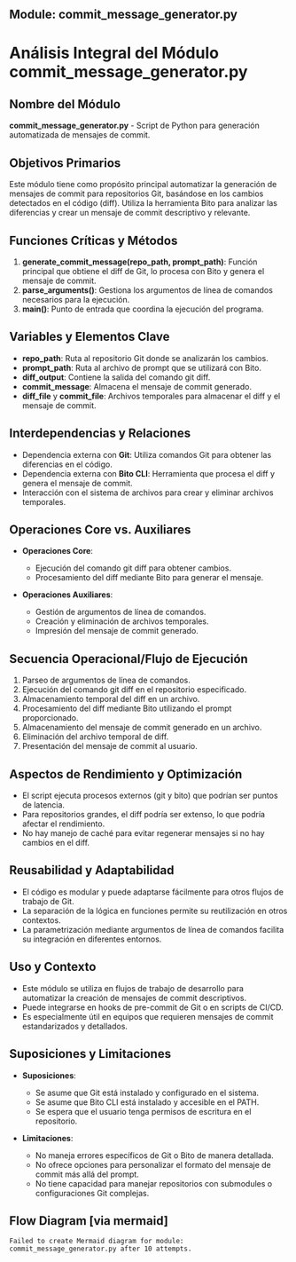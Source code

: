 ## Module: commit_message_generator.py

# Análisis Integral del Módulo commit_message_generator.py

## Nombre del Módulo
**commit_message_generator.py** - Script de Python para generación automatizada de mensajes de commit.

## Objetivos Primarios
Este módulo tiene como propósito principal automatizar la generación de mensajes de commit para repositorios Git, basándose en los cambios detectados en el código (diff). Utiliza la herramienta Bito para analizar las diferencias y crear un mensaje de commit descriptivo y relevante.

## Funciones Críticas y Métodos
1. **generate_commit_message(repo_path, prompt_path)**: Función principal que obtiene el diff de Git, lo procesa con Bito y genera el mensaje de commit.
2. **parse_arguments()**: Gestiona los argumentos de línea de comandos necesarios para la ejecución.
3. **main()**: Punto de entrada que coordina la ejecución del programa.

## Variables y Elementos Clave
- **repo_path**: Ruta al repositorio Git donde se analizarán los cambios.
- **prompt_path**: Ruta al archivo de prompt que se utilizará con Bito.
- **diff_output**: Contiene la salida del comando git diff.
- **commit_message**: Almacena el mensaje de commit generado.
- **diff_file** y **commit_file**: Archivos temporales para almacenar el diff y el mensaje de commit.

## Interdependencias y Relaciones
- Dependencia externa con **Git**: Utiliza comandos Git para obtener las diferencias en el código.
- Dependencia externa con **Bito CLI**: Herramienta que procesa el diff y genera el mensaje de commit.
- Interacción con el sistema de archivos para crear y eliminar archivos temporales.

## Operaciones Core vs. Auxiliares
- **Operaciones Core**:
  - Ejecución del comando git diff para obtener cambios.
  - Procesamiento del diff mediante Bito para generar el mensaje.
  
- **Operaciones Auxiliares**:
  - Gestión de argumentos de línea de comandos.
  - Creación y eliminación de archivos temporales.
  - Impresión del mensaje de commit generado.

## Secuencia Operacional/Flujo de Ejecución
1. Parseo de argumentos de línea de comandos.
2. Ejecución del comando git diff en el repositorio especificado.
3. Almacenamiento temporal del diff en un archivo.
4. Procesamiento del diff mediante Bito utilizando el prompt proporcionado.
5. Almacenamiento del mensaje de commit generado en un archivo.
6. Eliminación del archivo temporal de diff.
7. Presentación del mensaje de commit al usuario.

## Aspectos de Rendimiento y Optimización
- El script ejecuta procesos externos (git y bito) que podrían ser puntos de latencia.
- Para repositorios grandes, el diff podría ser extenso, lo que podría afectar el rendimiento.
- No hay manejo de caché para evitar regenerar mensajes si no hay cambios en el diff.

## Reusabilidad y Adaptabilidad
- El código es modular y puede adaptarse fácilmente para otros flujos de trabajo de Git.
- La separación de la lógica en funciones permite su reutilización en otros contextos.
- La parametrización mediante argumentos de línea de comandos facilita su integración en diferentes entornos.

## Uso y Contexto
- Este módulo se utiliza en flujos de trabajo de desarrollo para automatizar la creación de mensajes de commit descriptivos.
- Puede integrarse en hooks de pre-commit de Git o en scripts de CI/CD.
- Es especialmente útil en equipos que requieren mensajes de commit estandarizados y detallados.

## Suposiciones y Limitaciones
- **Suposiciones**:
  - Se asume que Git está instalado y configurado en el sistema.
  - Se asume que Bito CLI está instalado y accesible en el PATH.
  - Se espera que el usuario tenga permisos de escritura en el repositorio.
  
- **Limitaciones**:
  - No maneja errores específicos de Git o Bito de manera detallada.
  - No ofrece opciones para personalizar el formato del mensaje de commit más allá del prompt.
  - No tiene capacidad para manejar repositorios con submodules o configuraciones Git complejas.
## Flow Diagram [via mermaid]
```mermaid
Failed to create Mermaid diagram for module: commit_message_generator.py after 10 attempts.
```
